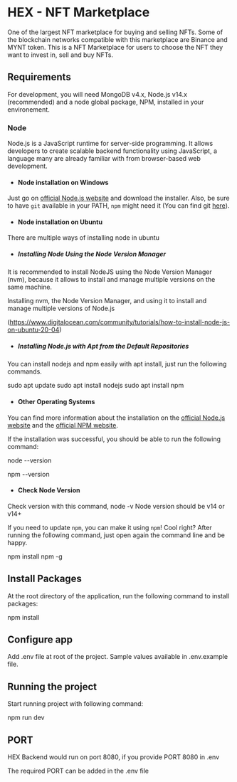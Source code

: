 # HEX - NFT Marketplace

One of the largest NFT marketplace for buying and selling NFTs. Some of the blockchain networks compatible with this marketplace are Binance and MYNT token. This is a NFT Marketplace for users to choose the NFT they want to invest in, sell and buy NFTs.

## Requirements

For development, you will need MongoDB v4.x, Node.js v14.x (recommended) and a node global package, NPM, installed in your environement.

### Node

Node.js is a JavaScript runtime for server-side programming. It allows developers to create scalable backend functionality using JavaScript, a language many are already familiar with from browser-based web development.
- #### Node installation on Windows

Just go on [official Node.js website](https://nodejs.org/) and download the installer.
Also, be sure to have `git` available in your PATH, `npm` might need it (You can find git [here](https://git-scm.com/)).

- #### Node installation on Ubuntu

There are multiple ways of installing node in ubuntu

- ##### Installing Node Using the Node Version Manager

It is recommended to install NodeJS using the Node Version Manager (nvm), because it allows to install and manage multiple versions on the same machine.

Installing nvm, the Node Version Manager, and using it to install and manage multiple versions of Node.js

(https://www.digitalocean.com/community/tutorials/how-to-install-node-js-on-ubuntu-20-04)

- ##### Installing Node.js with Apt from the Default Repositories

You can install nodejs and npm easily with apt install, just run the following commands.

sudo apt update
sudo apt install nodejs
sudo apt install npm


- #### Other Operating Systems

You can find more information about the installation on the [official Node.js website](https://nodejs.org/) and the [official NPM website](https://npmjs.org/).

If the installation was successful, you should be able to run the following command:

node --version

npm --version

- #### Check Node Version 

Check version with this command, node -v 
Node version should be v14 or v14+

If you need to update `npm`, you can make it using `npm`! Cool right? After running the following command, just open again the command line and be happy.

npm install npm -g

## Install Packages 

At the root directory of the application, run the following command to install packages:

npm install

## Configure app

Add .env file at root of the project. Sample values available in .env.example file.

## Running the project

Start running project with following command:

npm run dev

## PORT

HEX Backend would run on port 8080, if you provide PORT 8080 in .env

The required PORT can be added in the .env file